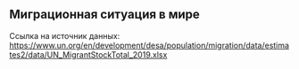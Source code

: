 ## Миграционная ситуация в мире
Ссылка на источник данных: https://www.un.org/en/development/desa/population/migration/data/estimates2/data/UN_MigrantStockTotal_2019.xlsx



